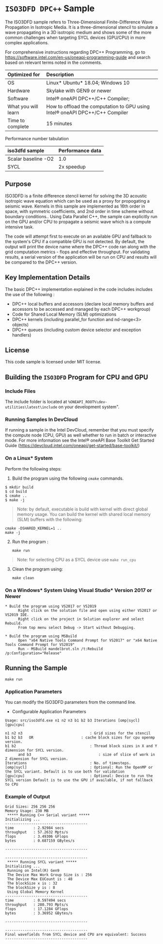 # `ISO3DFD DPC++` Sample

The ISO3DFD sample refers to Three-Dimensional Finite-Difference Wave Propagation in Isotropic Media.  It is a three-dimensional stencil to simulate a wave propagating in a 3D isotropic medium and shows some of the more common challenges when targeting SYCL devices (GPU/CPU) in more complex applications.

For comprehensive instructions regarding DPC++ Programming, go to https://software.intel.com/en-us/oneapi-programming-guide and search based on relevant terms noted in the comments.

| Optimized for                       | Description
|:---                               |:---
| OS                                | Linux* Ubuntu* 18.04; Windows 10
| Hardware                          | Skylake with GEN9 or newer
| Software                          | Intel&reg; oneAPI DPC++/C++ Compiler;
| What you will learn               | How to offload the computation to GPU using Intel&reg; oneAPI DPC++/C++ Compiler
| Time to complete                  | 15 minutes

Performance number tabulation

| iso3dfd sample                      | Performance data
|:---                               |:---
| Scalar baseline -O2               | 1.0
| SYCL                              | 2x speedup


## Purpose

ISO3DFD is a finite difference stencil kernel for solving the 3D acoustic isotropic wave equation which can be used as a proxy for propogating a seismic wave. Kernels in this sample are implemented as 16th order in space, with symmetric coefficients, and 2nd order in time scheme without boundary conditions.. Using Data Parallel C++, the sample can explicitly run on the GPU and/or CPU to propagate a seismic wave which is a compute intensive task.

The code will attempt first to execute on an available GPU and fallback to the system's CPU if a compatible GPU is not detected. By default, the output will print the device name where the DPC++ code ran along with the grid computation metrics - flops and effective throughput. For validating results, a serial version of the application will be run on CPU and results will be compared to the DPC++ version.


## Key Implementation Details 

The basic DPC++ implementation explained in the code includes includes the use of the following : 
* DPC++ local buffers and accessors (declare local memory buffers and accessors to be accessed and managed by each DPC++ workgroup)
* Code for Shared Local Memory (SLM) optimizations
* DPC++ kernels (including parallel_for function and nd-range<3> objects)
* DPC++ queues (including custom device selector and exception handlers)

 
## License  

This code sample is licensed under MIT license. 


## Building the `ISO3DFD` Program for CPU and GPU

### Include Files  
The include folder is located at `%ONEAPI_ROOT%\dev-utilities\latest\include` on your development system".  

### Running Samples In DevCloud
If running a sample in the Intel DevCloud, remember that you must specify the compute node (CPU, GPU) as well whether to run in batch or interactive mode. For more information see the Intel® oneAPI Base Toolkit Get Started Guide (https://devcloud.intel.com/oneapi/get-started/base-toolkit/)

### On a Linux* System
Perform the following steps:
1. Build the program using the following `cmake` commands. 
``` 
$ mkdir build
$ cd build
$ cmake ..
$ make -j
```

> Note: by default, executable is build with kernel with direct global memory usage. You can build the kernel with shared local memory (SLM) buffers with the following:
```
cmake -DSHARED_KERNEL=1 ..
make -j
```

2. Run the program :
    ```
    make run
    ```
> Note: for selecting CPU as a SYCL device use `make run_cpu`

3. Clean the program using:
    ```
    make clean
    ```

### On a Windows* System Using Visual Studio* Version 2017 or Newer
```
* Build the program using VS2017 or VS2019
      Right click on the solution file and open using either VS2017 or VS2019 IDE.
      Right click on the project in Solution explorer and select Rebuild.
      From top menu select Debug -> Start without Debugging.

* Build the program using MSBuild
      Open "x64 Native Tools Command Prompt for VS2017" or "x64 Native Tools Command Prompt for VS2019"
      Run - MSBuild mandelbrot.sln /t:Rebuild /p:Configuration="Release"
```

## Running the Sample
```
make run
```

### Application Parameters 
You can modify the ISO3DFD parameters from the command line.
   * Configurable Application Parameters   
	
	Usage: src/iso3dfd.exe n1 n2 n3 b1 b2 b3 Iterations [omp|sycl] [gpu|cpu]

 	n1 n2 n3                               : Grid sizes for the stencil
 	b1 b2 b3   OR         		       : cache block sizes for cpu openmp version.
 	b1 b2                 	               : Thread block sizes in X and Y dimension for SYCL version.
          and b3                               : size of slice of work in Z dimension for SYCL version.
 	Iterations                             : No. of timesteps.
 	[omp|sycl]                             : Optional: Run the OpenMP or the SYCL variant. Default is to use both for validation
 	[gpu|cpu]                              : Optional: Device to run the SYCL version Default is to use the GPU if available, if not fallback to CPU

### Example of Output
```
Grid Sizes: 256 256 256
Memory Usage: 230 MB
 ***** Running C++ Serial variant *****
Initializing ...
--------------------------------------
time         : 2.92984 secs
throughput   : 57.2632 Mpts/s
flops        : 3.49306 GFlops
bytes        : 0.687159 GBytes/s

--------------------------------------

--------------------------------------
 ***** Running SYCL variant *****
Initializing ...
 Running on Intel(R) Gen9
 The Device Max Work Group Size is : 256
 The Device Max EUCount is : 48
 The blockSize x is : 32
 The blockSize y is : 8
 Using Global Memory Kernel
--------------------------------------
time         : 0.597494 secs
throughput   : 280.793 Mpts/s
flops        : 17.1284 GFlops
bytes        : 3.36952 GBytes/s

--------------------------------------

--------------------------------------
Final wavefields from SYCL device and CPU are equivalent: Success
--------------------------------------
```

